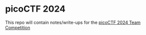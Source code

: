 # picoCTF 2024
This repo will contain notes/write-ups for the [picoCTF 2024 Team Competition](https://play.picoctf.org/events/73/challenges)

